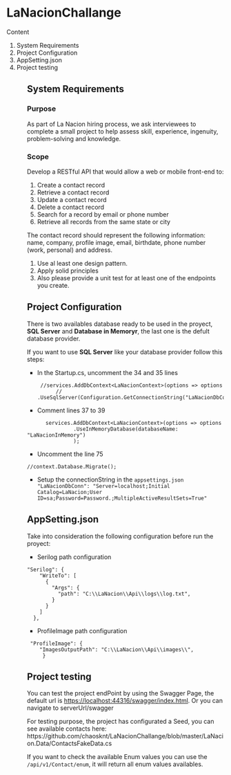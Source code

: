 # LaNacionChallange

<p>
 Content

<ol>
  <li>System Requirements</li>
  <li>Project Configuration</li>
  <li>AppSetting.json</li>
  <li>Project testing</li>
<ol>
 </p>

## System Requirements

### Purpose

As part of La Nacion hiring process, we ask interviewees to complete a small project to help
assess skill, experience, ingenuity, problem-solving and knowledge.

### Scope

Develop a RESTful API that would allow a web or mobile front-end to:

<ol>
  <li>Create a contact record</li>
  <li>Retrieve a contact record</li>
  <li>Update a contact record</li>
  <li>Delete a contact record</li>
  <li>Search for a record by email or phone number</li>
  <li>Retrieve all records from the same state or city</li>
</ol>

The contact record should represent the following information: name, company, profile
image, email, birthdate, phone number (work, personal) and address.

  <ol>
    <li>Use al least one design pattern.</li>
    <li>Apply solid principles</li>
    <li>Also please provide a unit test for at least one of the endpoints you create.</li>
  </ol>
  
## Project Configuration
  
  <p>
   There is two availables database ready to be used in the proyect, <b>SQL Server</b> and <b>Database in Memoryr</b>,  the last one is the defult database provider.
  
  If you want to use <b>SQL Server</b> like your database provider follow this steps:
  
  * In the Startup.cs, uncomment the 34 and 35 lines <br>

      ```
       //services.AddDbContext<LaNacionContext>(options => options
            //  .UseSqlServer(Configuration.GetConnectionString("LaNacionDbConn")));
     ```
* Comment lines 37 to 39

 ```
       services.AddDbContext<LaNacionContext>(options => options
                .UseInMemoryDatabase(databaseName: "LaNacionInMemory")
                );
```
* Uncomment the line 75
```
//context.Database.Migrate();
```

* Setup the connectionString in the `appsettings.json` <br>
  `"LaNacionDbConn": "Server=localhost;Initial Catalog=LaNacion;User ID=sa;Password=Password.;MultipleActiveResultSets=True"`
  </p>
<p>

## AppSetting.json

Take into consideration the following configuration before run the proyect:

* Serilog path configuration
```
"Serilog": {
    "WriteTo": [
      {
        "Args": {
          "path": "C:\\LaNacion\\Api\\logs\\log.txt",
        }
      }
    ]
  },
```

* ProfileImage path configuration

```
 "ProfileImage": {
    "ImagesOutputPath": "C:\\LaNacion\\Api\\images\\",
     }
```

</p> 

## Project testing

<p>
You can test the project endPoint by using the Swagger Page, the default url is <a href='https://localhost:44316/swagger/index.html'>https://localhost:44316/swagger/index.html</a>.
Or you can navigate to serverUrl/swagger
</p>
  
<p>
For testing purpose, the project has configurated a Seed, you can see available contacts here: https://github.com/chaosknt/LaNacionChallange/blob/master/LaNacion.Data/ContactsFakeData.cs <br>
  
 If you want to check the available Enum values you can use the `/api/v1/Contact/enum`, it will return all enum values availables.
</p>
  
 

